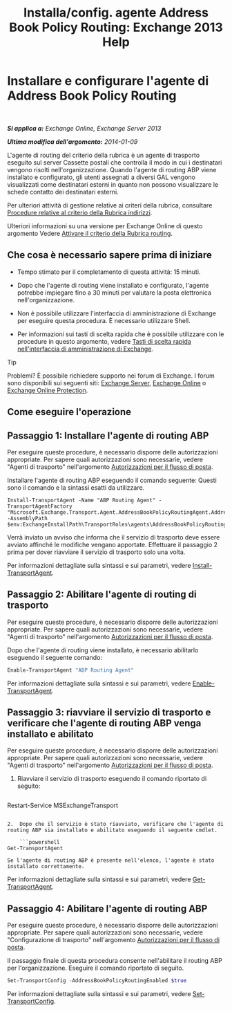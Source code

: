 ﻿---
title: 'Installa/config. agente Address Book Policy Routing: Exchange 2013 Help'
TOCTitle: Installare e configurare l'agente di Address Book Policy Routing
ms:assetid: 20e8a43d-4508-4388-a2c9-aa3073593cc2
ms:mtpsurl: https://technet.microsoft.com/it-it/library/JJ907308(v=EXCHG.150)
ms:contentKeyID: 51407348
ms.date: 05/22/2018
mtps_version: v=EXCHG.150
ms.translationtype: MT
---

# Installare e configurare l'agente di Address Book Policy Routing

 

_**Si applica a:** Exchange Online, Exchange Server 2013_

_**Ultima modifica dell'argomento:** 2014-01-09_

L'agente di routing del criterio della rubrica è un agente di trasporto eseguito sul server Cassette postali che controlla il modo in cui i destinatari vengono risolti nell'organizzazione. Quando l'agente di routing ABP viene installato e configurato, gli utenti assegnati a diversi GAL vengono visualizzati come destinatari esterni in quanto non possono visualizzare le schede contatto dei destinatari esterni.

Per ulteriori attività di gestione relative ai criteri della rubrica, consultare [Procedure relative al criterio della Rubrica indirizzi](address-book-policy-procedures-exchange-2013-help.md).

Ulteriori informazioni su una versione per Exchange Online di questo argomento Vedere [Attivare il criterio della Rubrica routing](https://technet.microsoft.com/it-it/library/jj891095\(v=exchg.150\)).

## Che cosa è necessario sapere prima di iniziare

  - Tempo stimato per il completamento di questa attività: 15 minuti.

  - Dopo che l'agente di routing viene installato e configurato, l'agente potrebbe impiegare fino a 30 minuti per valutare la posta elettronica nell'organizzazione.

  - Non è possibile utilizzare l'interfaccia di amministrazione di Exchange per eseguire questa procedura. È necessario utilizzare Shell.

  - Per informazioni sui tasti di scelta rapida che è possibile utilizzare con le procedure in questo argomento, vedere [Tasti di scelta rapida nell'interfaccia di amministrazione di Exchange](keyboard-shortcuts-in-the-exchange-admin-center-exchange-online-protection-help.md).


> [!TIP]
> Problemi? È possibile richiedere supporto nei forum di Exchange. I forum sono disponibili sui seguenti siti: <A href="https://go.microsoft.com/fwlink/p/?linkid=60612">Exchange Server</A>, <A href="https://go.microsoft.com/fwlink/p/?linkid=267542">Exchange Online</A> o <A href="https://go.microsoft.com/fwlink/p/?linkid=285351">Exchange Online Protection</A>.



## Come eseguire l'operazione

## Passaggio 1: Installare l'agente di routing ABP

Per eseguire queste procedure, è necessario disporre delle autorizzazioni appropriate. Per sapere quali autorizzazioni sono necessarie, vedere "Agenti di trasporto" nell'argomento [Autorizzazioni per il flusso di posta](mail-flow-permissions-exchange-2013-help.md).

Installare l'agente di routing ABP eseguendo il comando seguente: Questi sono il comando e la sintassi esatti da utilizzare.

    Install-TransportAgent -Name "ABP Routing Agent" -TransportAgentFactory "Microsoft.Exchange.Transport.Agent.AddressBookPolicyRoutingAgent.AddressBookPolicyRoutingAgentFactory" -AssemblyPath $env:ExchangeInstallPath\TransportRoles\agents\AddressBookPolicyRoutingAgent\Microsoft.Exchange.Transport.Agent.AddressBookPolicyRoutingAgent.dll

Verrà inviato un avviso che informa che il servizio di trasporto deve essere avviato affinché le modifiche vengano apportate. Effettuare il passaggio 2 prima per dover riavviare il servizio di trasporto solo una volta.

Per informazioni dettagliate sulla sintassi e sui parametri, vedere [Install-TransportAgent](https://technet.microsoft.com/it-it/library/aa997998\(v=exchg.150\)).

## Passaggio 2: Abilitare l'agente di routing di trasporto

Per eseguire queste procedure, è necessario disporre delle autorizzazioni appropriate. Per sapere quali autorizzazioni sono necessarie, vedere "Agenti di trasporto" nell'argomento [Autorizzazioni per il flusso di posta](mail-flow-permissions-exchange-2013-help.md).

Dopo che l'agente di routing viene installato, è necessario abilitarlo eseguendo il seguente comando:

```powershell
Enable-TransportAgent "ABP Routing Agent"
```

Per informazioni dettagliate sulla sintassi e sui parametri, vedere [Enable-TransportAgent](https://technet.microsoft.com/it-it/library/bb124921\(v=exchg.150\)).

## Passaggio 3: riavviare il servizio di trasporto e verificare che l'agente di routing ABP venga installato e abilitato

Per eseguire queste procedure, è necessario disporre delle autorizzazioni appropriate. Per sapere quali autorizzazioni sono necessarie, vedere "Agenti di trasporto" nell'argomento [Autorizzazioni per il flusso di posta](mail-flow-permissions-exchange-2013-help.md).

1.  Riavviare il servizio di trasporto eseguendo il comando riportato di seguito:
    
    ```powershell
Restart-Service MSExchangeTransport
```

2.  Dopo che il servizio è stato riavviato, verificare che l'agente di routing ABP sia installato e abilitato eseguendo il seguente cmdlet.
    
    ```powershell
Get-TransportAgent
```
    
    Se l'agente di routing ABP è presente nell'elenco, l'agente è stato installato correttamente.

Per informazioni dettagliate sulla sintassi e sui parametri, vedere [Get-TransportAgent](https://technet.microsoft.com/it-it/library/bb123536\(v=exchg.150\)).

## Passaggio 4: Abilitare l'agente di routing ABP

Per eseguire queste procedure, è necessario disporre delle autorizzazioni appropriate. Per sapere quali autorizzazioni sono necessarie, vedere "Configurazione di trasporto" nell'argomento [Autorizzazioni per il flusso di posta](mail-flow-permissions-exchange-2013-help.md).

Il passaggio finale di questa procedura consente nell'abilitare il routing ABP per l'organizzazione. Eseguire il comando riportato di seguito.

```powershell
Set-TransportConfig -AddressBookPolicyRoutingEnabled $true
```

Per informazioni dettagliate sulla sintassi e sui parametri, vedere [Set-TransportConfig](https://technet.microsoft.com/it-it/library/bb124151\(v=exchg.150\)).

